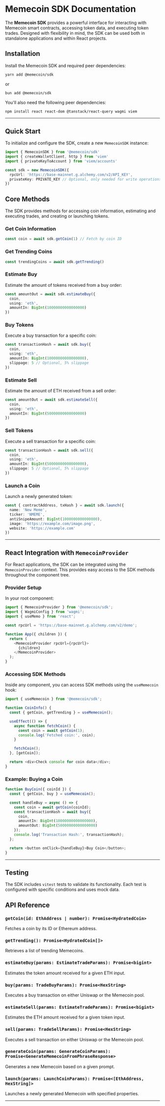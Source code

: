 # Memecoin SDK Documentation

The **Memecoin SDK** provides a powerful interface for interacting with Memecoin smart contracts, accessing token data, and executing token trades. Designed with flexibility in mind, the SDK can be used both in standalone applications and within React projects.

## Installation

Install the Memecoin SDK and required peer dependencies:

```bash
yarn add @memecoin/sdk
```

or

```bash
bun add @memecoin/sdk
```

You'll also need the following peer dependencies:

```bash
npm install react react-dom @tanstack/react-query wagmi viem
```

---

## Quick Start

To initialize and configure the SDK, create a new `MemecoinSDK` instance:

```typescript
import { MemecoinSDK } from '@memecoin/sdk'
import { createWalletClient, http } from 'viem'
import { privateKeyToAccount } from 'viem/accounts'

const sdk = new MemecoinSDK({
  rpcUrl: 'https://base-mainnet.g.alchemy.com/v2/API_KEY',
  privateKey: PRIVATE_KEY // Optional, only needed for write operations
})
```

## Core Methods

The SDK provides methods for accessing coin information, estimating and executing trades, and creating or launching tokens.

### Get Coin Information

```typescript
const coin = await sdk.getCoin(1) // Fetch by coin ID
```

### Get Trending Coins

```typescript
const trendingCoins = await sdk.getTrending()
```

### Estimate Buy

Estimate the amount of tokens received from a buy order:

```typescript
const amountOut = await sdk.estimateBuy({
  coin,
  using: 'eth',
  amountIn: BigInt(10000000000000000)
})
```

### Buy Tokens

Execute a buy transaction for a specific coin:

```typescript
const transactionHash = await sdk.buy({
  coin,
  using: 'eth',
  amountIn: BigInt(10000000000000000),
  slippage: 5 // Optional, 5% slippage
})
```

### Estimate Sell

Estimate the amount of ETH received from a sell order:

```typescript
const amountOut = await sdk.estimateSell({
  coin,
  using: 'eth',
  amountIn: BigInt(50000000000000000)
})
```

### Sell Tokens

Execute a sell transaction for a specific coin:

```typescript
const transactionHash = await sdk.sell({
  coin,
  using: 'eth',
  amountIn: BigInt(50000000000000000),
  slippage: 5 // Optional, 5% slippage
})
```

### Launch a Coin

Launch a newly generated token:

```typescript
const { contractAddress, txHash } = await sdk.launch({
  name: 'New Meme',
  ticker: 'NMEME',
  antiSnipeAmount: BigInt(1000000000000000),
  image: 'https://example.com/image.png',
  website: 'https://example.com'
})
```

---

## React Integration with `MemecoinProvider`

For React applications, the SDK can be integrated using the `MemecoinProvider` context. This provides easy access to the SDK methods throughout the component tree.

### Provider Setup

In your root component:

```typescript
import { MemecoinProvider } from '@memecoin/sdk';
import { WagmiConfig } from 'wagmi';
import { useMemo } from 'react';

const rpcUrl = 'https://base-mainnet.g.alchemy.com/v2/demo';

function App({ children }) {
  return (
    <MemecoinProvider rpcUrl={rpcUrl}>
      {children}
    </MemecoinProvider>
  );
}
```

### Accessing SDK Methods

Inside any component, you can access SDK methods using the `useMemecoin` hook:

```typescript
import { useMemecoin } from '@memecoin/sdk';

function CoinInfo() {
  const { getCoin, getTrending } = useMemecoin();

  useEffect(() => {
    async function fetchCoin() {
      const coin = await getCoin(1);
      console.log('Fetched coin:', coin);
    }

    fetchCoin();
  }, [getCoin]);

  return <div>Check console for coin data</div>;
}
```

### Example: Buying a Coin

```typescript
function BuyCoin({ coinId }) {
  const { getCoin, buy } = useMemecoin();

  const handleBuy = async () => {
    const coin = await getCoin(coinId);
    const transactionHash = await buy({
      coin,
      amountIn: BigInt(10000000000000000),
      amountOut: BigInt(50000000000000000)
    });
    console.log('Transaction Hash:', transactionHash);
  };

  return <button onClick={handleBuy}>Buy Coin</button>;
}
```

---

## Testing

The SDK includes `vitest` tests to validate its functionality. Each test is configured with specific conditions and uses mock data.

## API Reference

### `getCoin(id: EthAddress | number): Promise<HydratedCoin>`

Fetches a coin by its ID or Ethereum address.

### `getTrending(): Promise<HydratedCoin[]>`

Retrieves a list of trending Memecoins.

### `estimateBuy(params: EstimateTradeParams): Promise<bigint>`

Estimates the token amount received for a given ETH input.

### `buy(params: TradeBuyParams): Promise<HexString>`

Executes a buy transaction on either Uniswap or the Memecoin pool.

### `estimateSell(params: EstimateTradeParams): Promise<bigint>`

Estimates the ETH amount received for a given token input.

### `sell(params: TradeSellParams): Promise<HexString>`

Executes a sell transaction on either Uniswap or the Memecoin pool.

### `generateCoin(params: GenerateCoinParams): Promise<GenerateMemecoinFromPhraseResponse>`

Generates a new Memecoin based on a given prompt.

### `launch(params: LaunchCoinParams): Promise<[EthAddress, HexString]>`

Launches a newly generated Memecoin with specified properties.

---
